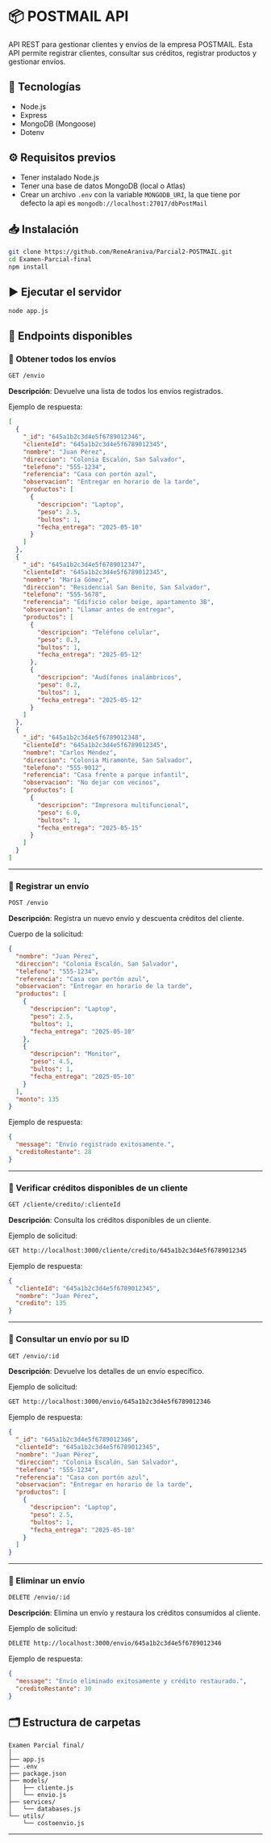 
# 📦 POSTMAIL API

API REST para gestionar clientes y envíos de la empresa POSTMAIL. Esta API permite registrar clientes, consultar sus créditos, registrar productos y gestionar envíos.

## 🚀 Tecnologías
- Node.js
- Express
- MongoDB (Mongoose)
- Dotenv

## ⚙️ Requisitos previos

- Tener instalado Node.js
- Tener una base de datos MongoDB (local o Atlas)
- Crear un archivo `.env` con la variable `MONGODB_URI`, la que tiene por defecto la api es `mongodb://localhost:27017/dbPostMail`

## 📥 Instalación

```bash
git clone https://github.com/ReneAraniva/Parcial2-POSTMAIL.git
cd Examen-Parcial-final
npm install
```

## ▶️ Ejecutar el servidor

```bash
node app.js
```
## 📡 Endpoints disponibles

### 🔹 Obtener todos los envíos
```bash
GET /envio
```
**Descripción**: Devuelve una lista de todos los envíos registrados.

Ejemplo de respuesta:
```json
[
  {
    "_id": "645a1b2c3d4e5f6789012346",
    "clienteId": "645a1b2c3d4e5f6789012345",
    "nombre": "Juan Pérez",
    "direccion": "Colonia Escalón, San Salvador",
    "telefono": "555-1234",
    "referencia": "Casa con portón azul",
    "observacion": "Entregar en horario de la tarde",
    "productos": [
      {
        "descripcion": "Laptop",
        "peso": 2.5,
        "bultos": 1,
        "fecha_entrega": "2025-05-10"
      }
    ]
  },
  {
    "_id": "645a1b2c3d4e5f6789012347",
    "clienteId": "645a1b2c3d4e5f6789012345",
    "nombre": "María Gómez",
    "direccion": "Residencial San Benito, San Salvador",
    "telefono": "555-5678",
    "referencia": "Edificio color beige, apartamento 3B",
    "observacion": "Llamar antes de entregar",
    "productos": [
      {
        "descripcion": "Teléfono celular",
        "peso": 0.3,
        "bultos": 1,
        "fecha_entrega": "2025-05-12"
      },
      {
        "descripcion": "Audífonos inalámbricos",
        "peso": 0.2,
        "bultos": 1,
        "fecha_entrega": "2025-05-12"
      }
    ]
  },
  {
    "_id": "645a1b2c3d4e5f6789012348",
    "clienteId": "645a1b2c3d4e5f6789012345",
    "nombre": "Carlos Méndez",
    "direccion": "Colonia Miramonte, San Salvador",
    "telefono": "555-9012",
    "referencia": "Casa frente a parque infantil",
    "observacion": "No dejar con vecinos",
    "productos": [
      {
        "descripcion": "Impresora multifuncional",
        "peso": 6.0,
        "bultos": 1,
        "fecha_entrega": "2025-05-15"
      }
    ]
  }
]

```

---

### 🔹 Registrar un envío
```bash
POST /envio
```
**Descripción**: Registra un nuevo envío y descuenta créditos del cliente.

Cuerpo de la solicitud:
```json
{
  "nombre": "Juan Pérez",
  "direccion": "Colonia Escalón, San Salvador",
  "telefono": "555-1234",
  "referencia": "Casa con portón azul",
  "observacion": "Entregar en horario de la tarde",
  "productos": [
    {
      "descripcion": "Laptop",
      "peso": 2.5,
      "bultos": 1,
      "fecha_entrega": "2025-05-10"
    },
    {
      "descripcion": "Monitor",
      "peso": 4.5,
      "bultos": 1,
      "fecha_entrega": "2025-05-10"
    }
  ],
  "monto": 135
}
```

Ejemplo de respuesta:
```json
{
  "message": "Envío registrado exitosamente.",
  "creditoRestante": 28
}
```

---

### 🔹 Verificar créditos disponibles de un cliente
```bash
GET /cliente/credito/:clienteId
```
**Descripción**: Consulta los créditos disponibles de un cliente.

Ejemplo de solicitud:
```bash
GET http://localhost:3000/cliente/credito/645a1b2c3d4e5f6789012345
```

Ejemplo de respuesta:
```json
{
  "clienteId": "645a1b2c3d4e5f6789012345",
  "nombre": "Juan Pérez",
  "credito": 135
}
```

---

### 🔹 Consultar un envío por su ID
```bash
GET /envio/:id
```
**Descripción**: Devuelve los detalles de un envío específico.

Ejemplo de solicitud:
```bash
GET http://localhost:3000/envio/645a1b2c3d4e5f6789012346
```

Ejemplo de respuesta:
```json
{
  "_id": "645a1b2c3d4e5f6789012346",
  "clienteId": "645a1b2c3d4e5f6789012345",
  "nombre": "Juan Pérez",
  "direccion": "Colonia Escalón, San Salvador",
  "telefono": "555-1234",
  "referencia": "Casa con portón azul",
  "observacion": "Entregar en horario de la tarde",
  "productos": [
    {
      "descripcion": "Laptop",
      "peso": 2.5,
      "bultos": 1,
      "fecha_entrega": "2025-05-10"
    }
  ]
}
```

---

### 🔹 Eliminar un envío
```bash
DELETE /envio/:id
```
**Descripción**: Elimina un envío y restaura los créditos consumidos al cliente.

Ejemplo de solicitud:
```bash
DELETE http://localhost:3000/envio/645a1b2c3d4e5f6789012346
```

Ejemplo de respuesta:
```json
{
  "message": "Envío eliminado exitosamente y crédito restaurado.",
  "creditoRestante": 30
}
```


## 🗂️ Estructura de carpetas

```
Examen Parcial final/
│
├── app.js
├── .env
├── package.json
├── models/
│   ├── cliente.js
│   └── envio.js
├── services/
│   └── databases.js
└── utils/
    └── costoenvio.js
```

---

